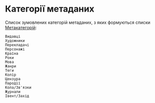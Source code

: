 # Категорії метаданих

Список зумовлених категорій метаданих, з яких формуються списки [Метакатегорій](/ua/guides/library.md#метакатегоріі):

`Видавці`  
`Художники`  
`Перекладачі`  
`Персонажі`  
`Країна`  
`Роки`  
`Мова`  
`Жанри`  
`Теги`  
`Колір`  
`Цензура`  
`Пародії`  
`Кола/Зв'язки`  
`Журнали`  
`Івент/Захід`  